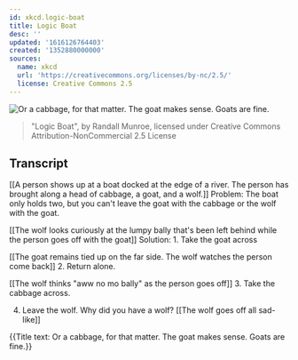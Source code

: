 ```yaml
---
id: xkcd.logic-boat
title: Logic Boat
desc: ''
updated: '1616126764403'
created: '1352880000000'
sources:
  name: xkcd
  url: 'https://creativecommons.org/licenses/by-nc/2.5/'
  license: Creative Commons 2.5
---
```

![Or a cabbage, for that matter. The goat makes sense. Goats are fine.](https://imgs.xkcd.com/comics/logic_boat.png)
> "Logic Boat", by Randall Munroe, licensed under Creative Commons Attribution-NonCommercial 2.5 License

## Transcript
[[A person shows up at a boat docked at the edge of a river.  The person has brought along a head of cabbage, a goat, and a wolf.]]
Problem: The boat only holds two, but you can't leave the goat with the cabbage or the wolf with the goat.

[[The wolf looks curiously at the lumpy bally that's been left behind while the person goes off with the goat]]
Solution: 1. Take the goat across

[[The goat remains tied up on the far side.  The wolf watches the person come back]]
2. Return alone.

[[The wolf thinks "aww no mo bally" as the person goes off]]
3. Take the cabbage across. 

4. Leave the wolf.  Why did you have a wolf?
[[The wolf goes off all sad-like]]


{{Title text: Or a cabbage, for that matter. The goat makes sense. Goats are fine.}}
